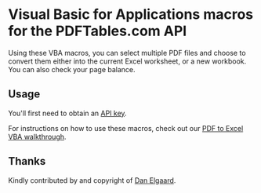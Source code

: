 # Visual Basic for Applications macros for the PDFTables.com API

Using these VBA macros, you can select multiple PDF files and choose to
convert them either into the current Excel worksheet, or a new workbook. You
can also check your page balance.

## Usage

You'll first need to obtain an [API key](https://pdftables.com/api).

For instructions on how to use these macros, check out our
[PDF to Excel VBA walkthrough](https://pdftables.com/pdf-to-excel-vba).

## Thanks

Kindly contributed by and copyright of [Dan Elgaard](http://www.excelgaard.dk).
